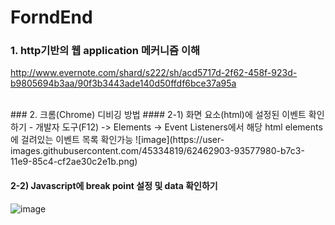 # ForndEnd

### 1. http기반의 웹 application 메커니즘 이해  
http://www.evernote.com/shard/s222/sh/acd5717d-2f62-458f-923d-b9805694b3aa/90f3b3443ade140d50ffdf6bce37a95a

<br>
### 2. 크롬(Chrome) 디비깅 방법
#### 2-1) 화면 요소(html)에 설정된 이벤트 확인하기
- 개발자 도구(F12) -> Elements -> Event Listeners에서 해당 html elements에 걸려있는 이벤트 목록 확인가능
![image](https://user-images.githubusercontent.com/45334819/62462903-93577980-b7c3-11e9-85c4-cf2ae30c2e1b.png)

#### 2-2) Javascript에 break point 설정 및 data 확인하기
![image](https://user-images.githubusercontent.com/45334819/62462911-97839700-b7c3-11e9-8c23-058840ff548b.png)
<br>

